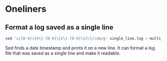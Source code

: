 # Oneliners

## Format a log saved as a single line
```bash
sed 's/[0-9]\{4\}-[0-9]\{2\}-[0-9]\{2\}/\n&/g' single_line.log > multi_line.log
```

Sed finds a date timestamp and prints it on a new line. It can format a log file that was saved as a single line and make it readable.



